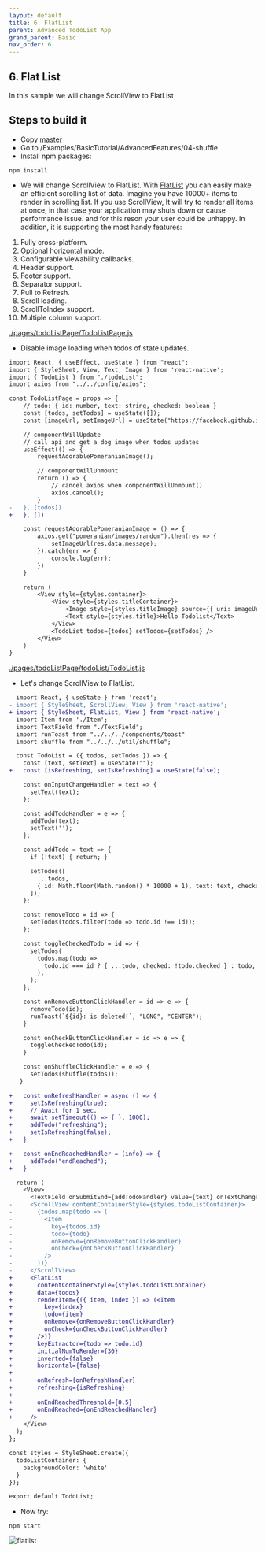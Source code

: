 ```yaml
---
layout: default
title: 6. FlatList
parent: Advanced TodoList App
grand_parent: Basic
nav_order: 6
---
```

## 6. Flat List
In this sample we will change ScrollView to FlatList

## Steps to build it
* Copy [master](https://github.com/JeffGuKang/react-native-tutorial)
* Go to /Examples/BasicTutorial/AdvancedFeatures/04-shuffle
* Install npm packages:
```
npm install 
```

* We will change ScrollView to FlatList.
With [FlatList](https://facebook.github.io/react-native/docs/flatlist) you can easily make an efficient scrolling list of data. Imagine you have 10000+ items to render in scrolling list. If you use ScrollView, It will try to render all items at once, in that case your application may shuts down or cause performance issue. and for this reson your user could be unhappy.
In addition, it is supporting the most handy features:
1. Fully cross-platform.
2. Optional horizontal mode.
3. Configurable viewability callbacks.
4. Header support.
5. Footer support.
6. Separator support.
7. Pull to Refresh.
8. Scroll loading.
9. ScrollToIndex support.
10. Multiple column support.


[./pages/todoListPage/TodoListPage.js](https://github.com/JeffGuKang/react-native-tutorial/blob/c9b24deacfccb812259fc26ec1eda23a97e1dec1/Examples/BasicTutorial/AdvancedFeatures/06-flatlist/pages/todoListPage/TodoListPage.js)


* Disable image loading when todos of state updates.

```diff
import React, { useEffect, useState } from "react";
import { StyleSheet, View, Text, Image } from 'react-native';
import { TodoList } from "./todoList";
import axios from "../../config/axios";

const TodoListPage = props => {
    // todo: { id: number, text: string, checked: boolean }
    const [todos, setTodos] = useState([]);
    const [imageUrl, setImageUrl] = useState("https://facebook.github.io/react-native/img/tiny_logo.png");

    // componentWillUpdate
    // call api and get a dog image when todos updates
    useEffect(() => {
        requestAdorablePomeranianImage();

        // componentWillUnmount
        return () => {
            // cancel axios when componentWillUnmount()
            axios.cancel();
        }
-   }, [todos])
+   }, [])

    const requestAdorablePomeranianImage = () => {
        axios.get("pomeranian/images/random").then(res => {
            setImageUrl(res.data.message);
        }).catch(err => {
            console.log(err);
        })
    }

    return (
        <View style={styles.container}>
            <View style={styles.titleContainer}>
                <Image style={styles.titleImage} source={{ uri: imageUrl }} />
                <Text style={styles.title}>Hello Todolist</Text>
            </View>
            <TodoList todos={todos} setTodos={setTodos} />
        </View>
    )
}

```

[./pages/todoListPage/todoList/TodoList.js]()

* Let's change ScrollView to FlatList.


```diff
  import React, { useState } from 'react';
- import { StyleSheet, ScrollView, View } from 'react-native';
+ import { StyleSheet, FlatList, View } from 'react-native';
  import Item from './Item';
  import TextField from "./TextField";
  import runToast from "../../../components/toast"
  import shuffle from "../../../util/shuffle";

  const TodoList = ({ todos, setTodos }) => {
    const [text, setText] = useState("");
+   const [isRefreshing, setIsRefreshing] = useState(false);

    const onInputChangeHandler = text => {
      setText(text);
    };

    const addTodoHandler = e => {
      addTodo(text);
      setText('');
    };

    const addTodo = text => {
      if (!text) { return; }

      setTodos([
        ...todos,
        { id: Math.floor(Math.random() * 10000 + 1), text: text, checked: false },
      ]);
    };

    const removeTodo = id => {
      setTodos(todos.filter(todo => todo.id !== id));
    };

    const toggleCheckedTodo = id => {
      setTodos(
        todos.map(todo =>
          todo.id === id ? { ...todo, checked: !todo.checked } : todo,
        ),
      );
    };

    const onRemoveButtonClickHandler = id => e => {
      removeTodo(id);
      runToast(`${id}: is deleted!`, "LONG", "CENTER");
    }

    const onCheckButtonClickHandler = id => e => {
      toggleCheckedTodo(id);
    }

    const onShuffleClickHandler = e => {
      setTodos(shuffle(todos));
   }

+   const onRefreshHandler = async () => {
+     setIsRefreshing(true);
+     // Await for 1 sec.
+     await setTimeout(() => { }, 1000);
+     addTodo("refreshing");
+     setIsRefreshing(false);
+   }

+   const onEndReachedHandler = (info) => {
+     addTodo("endReached");
+   }

  return (
    <View>
      <TextField onSubmitEnd={addTodoHandler} value={text} onTextChange={onInputChangeHandler} onShuffleClick={onShuffleClickHandler} />
-     <ScrollView contentContainerStyle={styles.todoListContainer}>
-       {todos.map(todo => (
-         <Item
-           key={todos.id}
-           todo={todo}
-           onRemove={onRemoveButtonClickHandler}
-           onCheck={onCheckButtonClickHandler}
-         />
-       ))}
-     </ScrollView>
+     <FlatList
+       contentContainerStyle={styles.todoListContainer}
+       data={todos}
+       renderItem={({ item, index }) => (<Item
+         key={index}
+         todo={item}
+         onRemove={onRemoveButtonClickHandler}
+         onCheck={onCheckButtonClickHandler}
+       />)}
+       keyExtractor={todo => todo.id}
+       initialNumToRender={30}
+       inverted={false}
+       horizontal={false}
+
+       onRefresh={onRefreshHandler}
+       refreshing={isRefreshing}
+
+       onEndReachedThreshold={0.5}
+       onEndReached={onEndReachedHandler}
+     />
    </View>
  );
};

const styles = StyleSheet.create({
  todoListContainer: {
    backgroundColor: 'white'
  }
});

export default TodoList;
```

* Now try: 
```
npm start
```

![](../images/flatlist.gif "flatlist")

